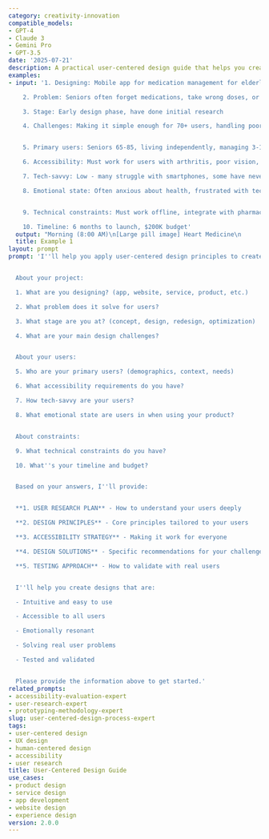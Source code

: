 ```yaml
---
category: creativity-innovation
compatible_models:
- GPT-4
- Claude 3
- Gemini Pro
- GPT-3.5
date: '2025-07-21'
description: A practical user-centered design guide that helps you create products and experiences truly designed for your users. Provide your project details and I'll guide you through a human-centered design process.
examples:
- input: '1. Designing: Mobile app for medication management for elderly users

    2. Problem: Seniors often forget medications, take wrong doses, or get confused with multiple prescriptions

    3. Stage: Early design phase, have done initial research

    4. Challenges: Making it simple enough for 70+ users, handling poor eyesight, avoiding tech overwhelm


    5. Primary users: Seniors 65-85, living independently, managing 3-10 medications daily

    6. Accessibility: Must work for users with arthritis, poor vision, mild cognitive decline

    7. Tech-savvy: Low - many struggle with smartphones, some have never used apps

    8. Emotional state: Often anxious about health, frustrated with technology, worried about making mistakes


    9. Technical constraints: Must work offline, integrate with pharmacy systems

    10. Timeline: 6 months to launch, $200K budget'
  output: "Morning (8:00 AM)\n[Large pill image] Heart Medicine\n                   1 white round pill\n                   [✓ TAKEN] or [TAKE NOW]\n\n[Large pill image] Blood Pressure\n                   2 blue oval pills\n                   [TAKE NOW - Large Green Button]"
  title: Example 1
layout: prompt
prompt: 'I''ll help you apply user-centered design principles to create experiences that truly serve your users'' needs. Let me gather information about your project and users.


  About your project:

  1. What are you designing? (app, website, service, product, etc.)

  2. What problem does it solve for users?

  3. What stage are you at? (concept, design, redesign, optimization)

  4. What are your main design challenges?


  About your users:

  5. Who are your primary users? (demographics, context, needs)

  6. What accessibility requirements do you have?

  7. How tech-savvy are your users?

  8. What emotional state are users in when using your product?


  About constraints:

  9. What technical constraints do you have?

  10. What''s your timeline and budget?


  Based on your answers, I''ll provide:


  **1. USER RESEARCH PLAN** - How to understand your users deeply

  **2. DESIGN PRINCIPLES** - Core principles tailored to your users

  **3. ACCESSIBILITY STRATEGY** - Making it work for everyone

  **4. DESIGN SOLUTIONS** - Specific recommendations for your challenge

  **5. TESTING APPROACH** - How to validate with real users


  I''ll help you create designs that are:

  - Intuitive and easy to use

  - Accessible to all users

  - Emotionally resonant

  - Solving real user problems

  - Tested and validated


  Please provide the information above to get started.'
related_prompts:
- accessibility-evaluation-expert
- user-research-expert
- prototyping-methodology-expert
slug: user-centered-design-process-expert
tags:
- user-centered design
- UX design
- human-centered design
- accessibility
- user research
title: User-Centered Design Guide
use_cases:
- product design
- service design
- app development
- website design
- experience design
version: 2.0.0
---
```

